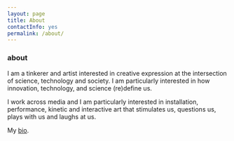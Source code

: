 ```yaml
---
layout: page
title: About
contactInfo: yes
permalink: /about/
---
```

### about
I am a tinkerer and artist interested in creative expression at the intersection of science, technology and society. I am particularly interested in how innovation, technology, and science (re)define us.  

I work across media and I am particularly interested in installation, performance, kinetic and interactive art that stimulates us, questions us, plays with us and laughs at us.

My [bio](/bio).

